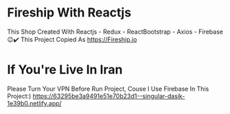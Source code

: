 # Fireship With Reactjs

This Shop Created With Reactjs - Redux - ReactBootstrap - Axios - Firebase😉✔️
This Project Copied As https://Fireship.io

# If You're Live In Iran
Please Turn Your VPN Before Run Project, Couse I Use Firebase In This Project:)
https://63295be3a9491e51e70b23d1--singular-dasik-1e39b0.netlify.app/
